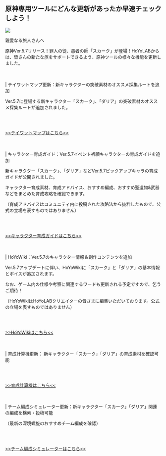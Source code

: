 ## 原神専用ツールにどんな更新があったか早速チェックしよう！
<img src="https://sdk.hoyoverse.com/upload/ann/2025/06/17/931d83ebd0a1ed3270545a20cb066e74_8895156582906862605.png">
<p style="white-space: pre-wrap;">親愛なる旅人さんへ</p><p style="white-space: pre-wrap;">原神Ver.5.7リリース！罪人の徒、愚者の師「スカーク」が登場！HoYoLABからは、皆さんの新たな旅をサポートできるよう、原神ツールの様々な機能を更新しました。</p><p style="white-space: pre-wrap; min-height: 1.5em;"></p><p style="white-space: pre-wrap;">| テイワットマップ更新：新キャラクターの突破素材のオススメ採集ルートを追加</p><p style="white-space: pre-wrap;">Ver.5.7に登場する新キャラクター「スカーク」、「ダリア」の突破素材のオススメ採集ルートが追加されました。</p><p style="white-space: pre-wrap;">

[>>テイワットマップはこちら<<](https://act.hoyolab.com/ys/app/interactive-map/index.html?bbs_presentation_style=no_header&utm_campaign=update&utm_content=map&utm_id=2&utm_medium=notice&utm_source=ingame#/map/2)
</p><p style="white-space: pre-wrap; min-height: 1.5em;"></p><p style="white-space: pre-wrap;">| キャラクター育成ガイド：Ver.5.7イベント祈願キャラクターの育成ガイドを追加</p><p style="white-space: pre-wrap;">新キャラクター「スカーク」、「ダリア」などVer.5.7ピックアップキャラの育成ガイドが公開されました。</p><p style="white-space: pre-wrap;">キャラクター育成素材、育成アドバイス、おすすめ編成、おすすめ聖遺物&武器などをまとめた育成攻略を確認できます。</p><p style="white-space: pre-wrap;">（育成アドバイスはコミュニティ内に投稿された攻略法から抜粋したもので、公式の立場を表すものではありません）</p><p style="white-space: pre-wrap;">

[>>キャラクター育成ガイドはこちら<<](https://wiki.hoyolab.com/pc/genshin/entry/4808?utm_campaign=update&utm_id=2&utm_medium=notice&utm_source=ingame)
</p><p style="white-space: pre-wrap; min-height: 1.5em;"></p><p style="white-space: pre-wrap;">| HoYoWiki：Ver.5.7のキャラクター情報＆創作コンテンツを追加</p><p style="white-space: pre-wrap;">Ver.5.7アップデートに伴い、HoYoWikiに「スカーク」と「ダリア」の基本情報とボイスが追加されます。</p><p style="white-space: pre-wrap;">なお、ゲーム内の仕様や考察に関連するワードも更新される予定ですので、乞うご期待！</p><p style="white-space: pre-wrap;">（HoYoWikiはHoYoLABクリエイターの皆さまに編集いただいております。公式の立場を表すものではありません）</p><p style="white-space: pre-wrap;">

[>>HoYoWikiはこちら<<](https://wiki.hoyolab.com/pc/genshin/home?bbs_presentation_style=fullscreen&utm_campaign=update&utm_id=2&utm_medium=notice&utm_source=ingame)
</p><p style="white-space: pre-wrap; min-height: 1.5em;"></p><p style="white-space: pre-wrap;">| 育成計算機更新： 新キャラクター「スカーク」「ダリア」の育成素材を確認可能</p><p style="white-space: pre-wrap;">

[>>育成計算機はこちら<<](https://act.hoyolab.com/ys/event/calculator-sea/index.html?bbs_auth_required=true&bbs_presentation_style=fullscreen&utm_campaign=update&utm_content=calculator&utm_id=2&utm_medium=notice&utm_source=ingame)
</p><p style="white-space: pre-wrap; min-height: 1.5em;"></p><p style="white-space: pre-wrap;">| チーム編成シミュレーター更新：新キャラクター「スカーク」「ダリア」関連の編成を検索・投稿可能</p><p style="white-space: pre-wrap;">（最新の深境螺旋のおすすめチーム編成を確認）</p><p style="white-space: pre-wrap;">

[>>チーム編成シミュレーターはこちら<<](https://act.hoyolab.com/ys/event/bbs-lineup-ys-sea/index.html?bbs_presentation_style=fullscreen&utm_campaign=update&utm_content=lineup&utm_id=2&utm_medium=notice&utm_source=ingame#/m/home/rec)
</p><p style="white-space: pre-wrap; min-height: 1.5em;"></p><p style="white-space: pre-wrap; min-height: 1.5em;"></p>
